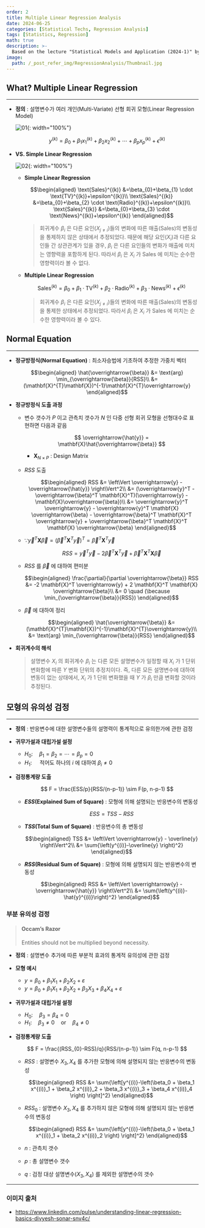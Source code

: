 ```yaml
---
order: 2
title: Multiple Linear Regression Analysis
date: 2024-06-25
categories: [Statistical Techs, Regression Analysis]
tags: [Statistics, Regression]
math: true
description: >-
  Based on the lecture "Statistical Models and Application (2024-1)" by Prof. Yeo Jin Chung, Dept. of Data Science, The Grad. School, Kookmin Univ.
image:
  path: /_post_refer_img/RegressionAnalysis/Thumbnail.jpg
---
```


## What? Multiple Linear Regression
-----

- **정의** : 설명변수가 여러 개인(Multi-Variate) 선형 회귀 모형(Linear Regression Model)

    ![01](/_post_refer_img/RegressionAnalysis/02-01.png){: width="100%"}

    $$
    y^{(k)}=\beta_{0}+\beta_{1}x_{1}^{(k)}+\beta_{2}x_{2}^{(k)}+\cdots+\beta_{p}x_{p}^{(k)}+\epsilon^{(k)}
    $$

- **VS. Simple Linear Regression**

    ![02](/_post_refer_img/RegressionAnalysis/02-02.jpeg){: width="100%"}

    - **Simple Linear Regression**

        $$\begin{aligned}
        \text{Sales}^{(k)}
        &=\beta_{0}+\beta_{1} \cdot \text{TV}^{(k)}+\epsilon^{(k)}\\
        \text{Sales}^{(k)}
        &=\beta_{0}+\beta_{2} \cdot \text{Radio}^{(k)}+\epsilon^{(k)}\\
        \text{Sales}^{(k)}
        &=\beta_{0}+\beta_{3} \cdot \text{News}^{(k)}+\epsilon^{(k)}
        \end{aligned}$$

        > 회귀계수 $\beta_{i}$ 은 다른 요인($X_{j \ne i}$)들의 변화에 따른 매출($\text{Sales}$)의 변동성을 통제하지 않은 상태에서 추정되었다. 때문에 해당 요인($X_{i}$)과 다른 요인들 간 상관관계가 있을 경우, $\beta_{i}$ 은 다른 요인들의 변화가 매출에 미치는 영향력을 포함하게 된다. 따라서 $\beta_{i}$ 은 $X_{i}$ 가 $\text{Sales}$ 에 미치는 순수한 영향력이라 볼 수 없다.

    - **Multiple Linear Regression**

        $$
        \text{Sales}^{(k)}=\beta_{0}+\beta_{1} \cdot \text{TV}^{(k)}+\beta_{2} \cdot \text{Radio}^{(k)}+\beta_{3} \cdot \text{News}^{(k)}+\epsilon^{(k)}
        $$

        > 회귀계수 $\beta_{i}$ 은 다른 요인($X_{j \ne i}$)들의 변화에 따른 매출($\text{Sales}$)의 변동성을 통제한 상태에서 추정되었다. 따라서 $\beta_{i}$ 은 $X_{i}$ 가 $\text{Sales}$ 에 미치는 순수한 영향력이라 볼 수 있다.

## Normal Equation
-----

- **정규방정식(Normal Equation)** : 최소자승법에 기초하여 추정한 가중치 벡터

    $$\begin{aligned}
    \hat{\overrightarrow{\beta}}
    &= \text{arg} \min_{\overrightarrow{\beta}}{RSS}\\
    &= (\mathbf{X}^{T}\mathbf{X})^{-1}\mathbf{X}^{T}\overrightarrow{y}
    \end{aligned}$$

- **정규방정식 도출 과정**
    - 변수 갯수가 $P$ 이고 관측치 갯수가 $N$ 인 다중 선형 회귀 모형을 선형대수로 표현하면 다음과 같음 

        $$
        \overrightarrow{\hat{y}} = \mathbf{X}\hat{\overrightarrow{\beta}}
        $$

        - $\mathbf{X}_{N \times P}$ : Design Matrix

    - $RSS$ 도출

        $$\begin{aligned}
        RSS
        &= \left\Vert \overrightarrow{y} - \overrightarrow{\hat{y}} \right\Vert^2\\
        &= (\overrightarrow{y}^T - \overrightarrow{\beta}^T \mathbf{X}^T)(\overrightarrow{y} - \mathbf{X}\overrightarrow{\beta})\\
        &= \overrightarrow{y}^T \overrightarrow{y} - \overrightarrow{y}^T \mathbf{X} \overrightarrow{\beta} - \overrightarrow{\beta}^T \mathbf{X}^T \overrightarrow{y} + \overrightarrow{\beta}^T \mathbf{X}^T \mathbf{X} \overrightarrow{\beta}
        \end{aligned}$$

    - $\because \overrightarrow{y}^T \mathbf{X} \overrightarrow{\beta} = \left(\overrightarrow{\beta}^T \mathbf{X}^T \overrightarrow{y}\right)^T = \overrightarrow{\beta}^T \mathbf{X}^T \overrightarrow{y}$

        $$
        RSS = \overrightarrow{y}^T \overrightarrow{y} - 2 \overrightarrow{\beta}^T \mathbf{X}^T \overrightarrow{y} + \overrightarrow{\beta}^T \mathbf{X}^T \mathbf{X} \overrightarrow{\beta}
        $$

    - $RSS$ 를 $\overrightarrow{\beta}$ 에 대하여 편미분

        $$\begin{aligned}
        \frac{\partial}{\partial \overrightarrow{\beta}} RSS
        &= -2 \mathbf{X}^T \overrightarrow{y} + 2 \mathbf{X}^T \mathbf{X} \overrightarrow{\beta}\\
        &= 0 \quad (\because \min_{\overrightarrow{\beta}}{RSS})
        \end{aligned}$$

    - $\overrightarrow{\beta}$ 에 대하여 정리

        $$\begin{aligned}
        \hat{\overrightarrow{\beta}}
        &= (\mathbf{X}^{T}\mathbf{X})^{-1}\mathbf{X}^{T}\overrightarrow{y}\\
        &= \text{arg} \min_{\overrightarrow{\beta}}{RSS}
        \end{aligned}$$

- **회귀계수의 해석**

    > 설명변수 $X_{i}$ 의 회귀계수 $\beta_{i}$ 는 다른 모든 설명변수가 일정할 때 $X_{i}$ 가 $1$ 단위 변화함에 따른 $Y$ 변화 단위의 추정치이다. 즉, 다른 모든 설명변수에 대하여 변동이 없는 상태에서, $X_{i}$ 가 $1$ 단위 변화했을 때 $Y$ 가 $\beta_{i}$ 만큼 변화할 것이라 추정된다.

## 모형의 유의성 검정
-----

- **정의** : 반응변수에 대한 설명변수들의 설명력이 통계적으로 유의한가에 관한 검정

- **귀무가설과 대립가설 설정**
    - $H_{0}: \quad \beta_1=\beta_2 =\cdots =\beta_p=0$
    - $H_{1}: \quad$ 적어도 하나의 $i$ 에 대하여 $\beta_{i} \ne 0$

- **검정통계량 도출**

    $$
    F
    = \frac{ESS/p}{RSS/(n-p-1)} \sim F(p, n-p-1)
    $$

    - **$ESS$(Explained Sum of Square)** : 모형에 의해 설명되는 반응변수의 변동성

        $$
        ESS=TSS-RSS
        $$

    - **$TSS$(Total Sum of Square)** : 반응변수의 총 변동성

        $$\begin{aligned}
        TSS
        &= \left\Vert \overrightarrow{y} - \overline{y} \right\Vert^2\\
        &= \sum{\left(y^{(i)}-\overline{y} \right)^2}
        \end{aligned}$$

    - **$RSS$(Residual Sum of Square)** : 모형에 의해 설명되지 않는 반응변수의 변동성

        $$\begin{aligned}
        RSS
        &= \left\Vert \overrightarrow{y} - \overrightarrow{\hat{y}} \right\Vert^2\\
        &= \sum{\left(y^{(i)}-\hat{y}^{(i)}\right)^2}
        \end{aligned}$$

### 부분 유의성 검정

> #### Occam’s Razor
> Entities should not be multiplied beyond necessity.

- **정의** : 설명변수 추가에 따른 부분적 효과의 통계적 유의성에 관한 검정

- **모형 예시**
    - $y=\beta_0 + \beta_1 X_1 + \beta_2 X_2 + \varepsilon$
    - $y=\beta_0 + \beta_1 X_1 + \beta_2 X_2 + \beta_3 X_3 + \beta_4 X_4 + \varepsilon$

- **귀무가설과 대립가설 설정**
    - $H_{0}: \quad \beta_3=\beta_4=0$
    - $H_{1}: \quad \beta_{3} \ne 0 \quad \text{or} \quad \beta_{4} \ne 0$

- **검정통계량 도출**

    $$
    F
    = \frac{(RSS_{0}-RSS)/q}{RSS/(n-p-1)} \sim F(q, n-p-1)
    $$

    - $RSS$ : 설명변수 $X_{3}, X_{4}$ 를 추가한 모형에 의해 설명되지 않는 반응변수의 변동성

        $$\begin{aligned}
        RSS
        &= \sum{\left[y^{(i)}-\left(\beta_0 + \beta_1 x^{(i)}_1 + \beta_2 x^{(i)}_2 + \beta_3 x^{(i)}_3 + \beta_4 x^{(i)}_4 \right) \right]^2}
        \end{aligned}$$

    - $RSS_{0}$ : 설명변수 $X_{3}, X_{4}$ 를 추가하지 않은 모형에 의해 설명되지 않는 반응변수의 변동성

        $$\begin{aligned}
        RSS
        &= \sum{\left[y^{(i)}-\left(\beta_0 + \beta_1 x^{(i)}_1 + \beta_2 x^{(i)}_2 \right) \right]^2}
        \end{aligned}$$

    - $n$ : 관측치 갯수
    - $p$ : 총 설명변수 갯수
    - $q$ : 검정 대상 설명변수($X_{3}, X_{4}$) 를 제외한 설명변수의 갯수

-----

### 이미지 출처

- https://www.linkedin.com/pulse/understanding-linear-regression-basics-divyesh-sonar-snv4c/